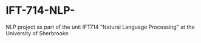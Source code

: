 # IFT-714-NLP-
NLP project as part of the unit IFT714 "Natural Language Processing" at the University of Sherbrooke
